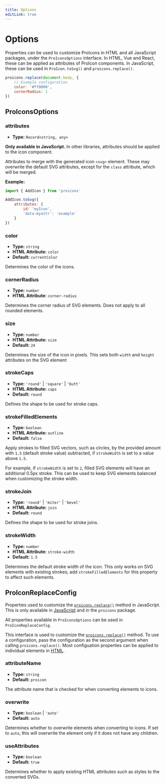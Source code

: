 ```yaml
---
title: Options
editLink: true
---
```

# Options
Properties can be used to customize ProIcons in HTML and all JavaScript packages, under the `ProIconsOptions` interface. In HTML, Vue and React, these can be applied as attributes of ProIcon components. In JavaScript, these can be used in `ProIcon.toSvg()` and `proicons.replace()`.

```javascript
proicons.replace(document.body, {
    // Example configuration
    color: '#ff0000',
    cornerRadius: 1
})
```
## ProIconsOptions
### attributes
* **Type:** `Record<string, any>`

**Only available in JavaScript.**
In other libraries, attributes should be applied to the icon component.

Attributes to merge with the generated icon `<svg>` element. These may overwrite the default SVG attributes, except for the `class` attribute, which will be merged.

**Example:**
```javascript
import { AddIcon } from 'proicons'

AddIcon.toSvg({
    attributes: {
        id: 'myIcon',
        'data-myattr': 'example'
    }
})
```

### color
* **Type:** `string`
* **HTML Attribute:** `color`
* **Default:** `currentColor`

Determines the color of the icons.

### cornerRadius
* **Type:** `number`
* **HTML Attribute:** `corner-radius`

Determines the corner radius of SVG elements. Does not apply to all rounded elements.

### size
* **Type:** `number`
* **HTML Attribute:** `size`
* **Default:** `24`

Determines the size of the icon in pixels. This sets both `width` and `height` attributes on the SVG element

### strokeCaps
* **Type:** `'round'` | `'square'` | `'butt'`
* **HTML Attribute:** `caps`
* **Default:** `round`

Defines the shape to be used for stroke caps.

### strokeFilledElements
* **Type:** `boolean`
* **HTML Attribute:** `outline`
* **Default:** `false`

Apply strokes to filled SVG vectors, such as circles, by the provided amount with `1.5` (default stroke value) subtracted, if `strokeWidth` is set to a value above `1.5`.

For example, if `strokeWidth` is set to `2`, filled SVG elements will have an additional 0.5px stroke. This can be used to keep SVG elements balanced when customizing the stroke width.

### strokeJoin
* **Type:** `'round'` | `'miter'` | `'bevel'`
* **HTML Attribute:** `join`
* **Default:** `round`

Defines the shape to be used for stroke joins.

### strokeWidth
* **Type:** `number`
* **HTML Attribute:** `stroke-width`
* **Default:** `1.5`

Determines the default stroke width of the icon. This only works on SVG elements with existing strokes; add `strokeFilledElements` for this property to affect such elements.

## ProIconReplaceConfig
Properties used to customize the [`proicons.replace()`](./javascript-api#replace) method in JavaScript.
This is only available in [JavaScript](./javascript-api) and in the `proicons` package.

All properties available in `ProIconsOptions` can be used in `ProIconReplaceConfig`.

This interface is used to customize the [`proicons.replace()`](./javascript-api#replace) method.
To use a configuration, pass the configuration as the second argument when calling `proicons.replace()`. Most configuation properties can be applied to individual elements in [HTML](html-api#attributes).

### attributeName
* **Type:** `string`
* **Default:** `proicon`

The attribute name that is checked for when converting elements to icons.

### overwrite
* **Type:** `boolean` | `'auto'`
* **Default:** `auto`

Determines whether to overwrite elements when converting to icons. If set to `auto`, this will overwrite the element only if it does not have any children.

### useAttributes
* **Type:** `boolean`
* **Default:** `true`

Determines whether to apply existing HTML attributes such as styles to the converted SVGs.